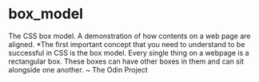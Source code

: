 # box_model
The CSS box model. A demonstration of how contents on a web page are aligned.
*The first important concept that you need to understand to be successful in CSS is the box model. Every single thing on a webpage is a rectangular box. These boxes can have other boxes in them and can sit alongside one another. ~ The Odin Project
